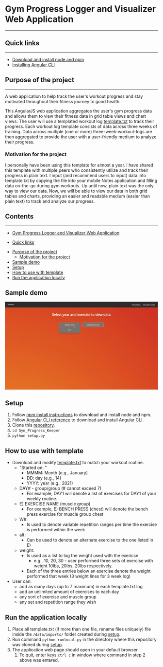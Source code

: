 # Gym Progress Logger and Visualizer Web Application

---



## Quick links

---

- [Download and install node and npm](https://docs.npmjs.com/cli/v7/configuring-npm/install)
- [Installing Angular CLI](https://angular.io/cli)

## Purpose of the project

---

A web application to help track the user's workout progress and stay motivated throughout their fitness journey to good health.

This AngularJS web application aggregates the user's gym progress data and allows them to view their fitness data in grid table views and chart views. The user will use a templated workout log [template.txt](https://github.com/alexabram/Gym_Progress_Keeper/blob/master/template.txt) to track their progress. Each workout log template consists of data across three weeks of training. Data across multiple (one or more) three-week-workout-logs are then aggregated to provide the user with a user-friendly medium to analyze their progress.

### Motivation for the project

I personally have been using this template for almost a year. I have shared this template with multiple peers who consistently utilize and track their progress in plain text. I input (and recommend users to input) data into template.txt by copying the file into your mobile Notes application and filling data on-the-go during gym workouts. Up until now, plain text was the only way to view our data. Now, we will be able to view our data in both grid tables and charts, providing an easier and readable medium (easier than plain text) to track and analyze our progress.

## Contents

---

- [Gym Progress Logger and Visualizer Web Application](#gym-progress-logger-and-visualizer-web-application)

* [Quick links](#quick-links)

- [Purpose of the project](#purpose-of-the-project)
  - [Motivation for the project](#motivation-for-the-project)
- [Sample demo](#sample-demo)
- [Setup](#setup)
- [How to use with template](#how-to-use-with-template)
- [Run the application locally](#run-the-application-locally)

## Sample demo
![sample-demo-gif](./sample_demo.gif)

## Setup

1. Follow [npm install instructions](https://docs.npmjs.com/cli/v7/configuring-npm/install) to download and install node and npm.
2. Follow [Angular CLI reference](https://angular.io/cli) to download and install Angular CLI.
3. Clone this [repository](https://github.com/alexabram/Gym_Progress_Keeper).
4. `cd Gym_Progress_Keeper`
5. `python setup.py`

## How to use with template

- Download and modify [template.txt](https://github.com/alexabram/Gym_Progress_Keeper/blob/master/template.txt) to match your workout routine.
  - "Started on: "
    - MMMM: Month (e.g., January)
    - DD: day (e.g., 14)
    - YYYY: year (e.g., 2021)
  - DAY# - group/group (# cannot exceed 7)
    - For example, DAY1 will denote a list of exercises for DAY1 of your weekly routine.
  - E) EXERCISE NAME (muscle group)
    - For example, E) BENCH PRESS (chest) will denote the bench press exercise for muscle group chest
  - W#:
    - Is used to denote variable repetition ranges per time the exercise is performed within the week
  - alt:
    - Can be used to denote an alternate exercise to the one listed in E)
  - weight:
    - Is used as a list to log the weight used with the exericse
      - e.g., 10, 20, 30 - user performed three sets of exercise with weight 10lbs, 20lbs, 20lbs respectively.
    - Each of the three entries below an exercise denote the weight performed that week (3 weight lines for 3 week log)
- User can:
  - add as many days (up to 7 maximum) in each template.txt log
  - add an unlimited amount of exercises to each day
  - any sort of exercise and muscle group
  - any set and repetition range they wish

## Run the application locally

1. Place all template.txt (if more than one file, rename files uniquely) file inside the `/data/imports/` folder created during [setup](#setup).
2. Run command `python runlocal.py` in the directory where this repository was cloned during [setup](#setup).
3. The application web page should open in your default browser.
   1. To quit, enter keys `ctrl c` in window where command in step 2 above was entered.

